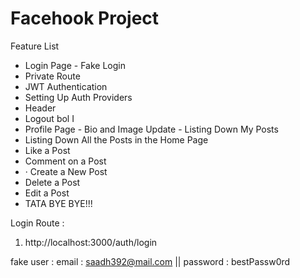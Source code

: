 # Facehook Project

Feature List

- Login Page - Fake Login
- Private Route
- JWT Authentication
- Setting Up Auth Providers
- Header
- Logout bol I
- Profile Page - Bio and Image Update - Listing Down My Posts
- Listing Down All the Posts in the Home Page
- Like a Post
- Comment on a Post
- · Create a New Post
- Delete a Post
- Edit a Post
- TATA BYE BYE!!!

Login Route :

1. http://localhost:3000/auth/login

fake user : email : saadh392@mail.com || password : bestPassw0rd
